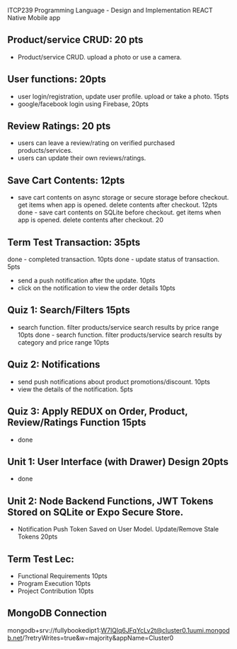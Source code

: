  ITCP239 Programming Language - Design and Implementation REACT Native Mobile app
 
## Product/service CRUD: 20 pts
- Product/service CRUD. upload a photo or use a camera. 
 
## User functions: 20pts 
- user login/registration, update user profile. upload or take a photo. 15pts
- google/facebook login using Firebase, 20pts
 
## Review Ratings: 20 pts
- users can leave a review/rating on verified purchased products/services. 
- users can update their own reviews/ratings.

## Save Cart Contents: 12pts
- save cart contents on async storage or secure storage before checkout. get items when app is opened. delete contents after checkout. 12pts
done - save cart contents on SQLite before checkout. get items when app is opened. delete contents after checkout. 20

## Term Test Transaction: 35pts
done - completed transaction. 10pts
done - update status of transaction. 5pts
- send a push notification after the update. 10pts
- click on the notification to view the order details 10pts

## Quiz 1: Search/Filters 15pts
- search function. filter products/service search results by price range 10pts
done - search function. filter products/service search results by category and price range 10pts

## Quiz 2: Notifications 
- send push notifications about product promotions/discount. 10pts
- view the details of the notification. 5pts

## Quiz 3: Apply REDUX on Order, Product, Review/Ratings Function 15pts
- done

## Unit 1: User Interface (with Drawer) Design 20pts 
- done

## Unit 2: Node Backend Functions, JWT Tokens Stored on SQLite or Expo Secure Store.
- Notification Push Token Saved on User Model. Update/Remove Stale Tokens 20pts

## Term Test Lec:
- Functional Requirements 10pts
- Program Execution 10pts
- Project Contribution 10pts

## MongoDB Connection
mongodb+srv://fullybookedipt1:W7lQlq6JFqYcLv2t@cluster0.1uumi.mongodb.net/?retryWrites=true&w=majority&appName=Cluster0

